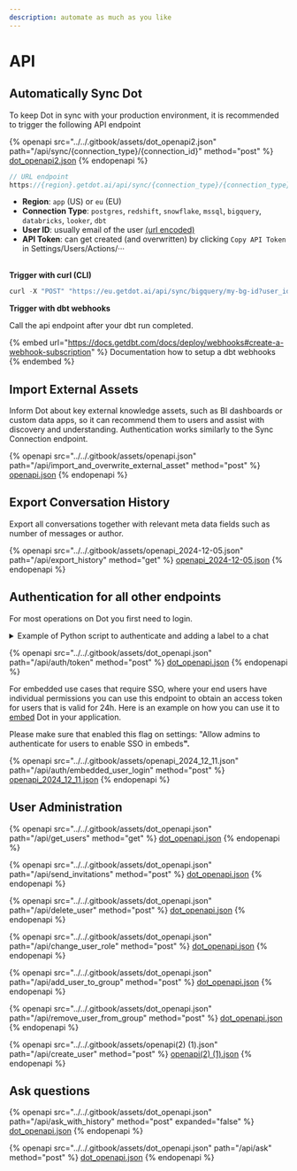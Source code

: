 ```yaml
---
description: automate as much as you like
---
```


# API



## Automatically Sync Dot

To keep Dot in sync with your production environment, it is recommended to trigger the following API endpoint

{% openapi src="../../.gitbook/assets/dot_openapi2.json" path="/api/sync/{connection_type}/{connection_id}" method="post" %}
[dot_openapi2.json](../../.gitbook/assets/dot_openapi2.json)
{% endopenapi %}

```javascript
// URL endpoint
https://{region}.getdot.ai/api/sync/{connection_type}/{connection_type}?user_id={user}&api_token={api_token}
```

* **Region**: `app` (US)  or `eu` (EU)
* **Connection Type**: `postgres`, `redshift`, `snowflake`, `mssql`, `bigquery`, `databricks`, `looker`, `dbt`
* **User ID**: usually email of the user [(url encoded)](https://www.urlencoder.io/)
* **API Token**: can get created (and overwritten) by clicking `Copy API Token` in Settings/Users/Actions/···

\
**Trigger with curl (CLI)**

```javascript
curl -X "POST" "https://eu.getdot.ai/api/sync/bigquery/my-bg-id?user_id=sync_user%40contoso.com&api_token=42673584be9724a21e1550336d6fe509f4a04207461ec9a926ca2a27cbd27fa0
```



**Trigger with dbt webhooks**

Call the api endpoint after your dbt run completed.

{% embed url="https://docs.getdbt.com/docs/deploy/webhooks#create-a-webhook-subscription" %}
Documentation how to setup a dbt webhooks
{% endembed %}







## Import External Assets

Inform Dot about key external knowledge assets, such as BI dashboards or custom data apps, so it can recommend them to users and assist with discovery and understanding. Authentication works similarly to the Sync Connection endpoint.

{% openapi src="../../.gitbook/assets/openapi.json" path="/api/import_and_overwrite_external_asset" method="post" %}
[openapi.json](../../.gitbook/assets/openapi.json)
{% endopenapi %}



## Export Conversation History

Export all conversations together with relevant meta data fields such as number of messages or author.

{% openapi src="../../.gitbook/assets/openapi_2024-12-05.json" path="/api/export_history" method="get" %}
[openapi_2024-12-05.json](../../.gitbook/assets/openapi_2024-12-05.json)
{% endopenapi %}







## Authentication for all other endpoints

For most operations on Dot you first need to login.

<details>

<summary>Example of Python script to authenticate and adding a label to a chat</summary>

```

import requests
import json

# Configuration
BASE_URL = "https://app.getdot.ai"
LOGIN_ENDPOINT = "/api/auth/token"
ADD_LABEL_ENDPOINT = "/api/add_label_to_chat"

# Replace these with your actual credentials and chat details
USERNAME = "your_username"
PASSWORD = "your_password"
CHAT_ID = "your_chat_id"
LABELS = ["your_label"]

def authenticate():
    """Authenticate and get access token."""
    data = {
        "grant_type": "password",
        "username": USERNAME,
        "password": PASSWORD
    }
    
    try:
        response = requests.post(f"{BASE_URL}{LOGIN_ENDPOINT}", data=data)
        response.raise_for_status()
        return response.json().get("access_token")
    except requests.exceptions.RequestException as e:
        print(f"Authentication failed: {e}")
        return None

def add_label_to_chat(access_token, chat_id, labels):
    """Add labels to a chat."""
    headers = {
        "Authorization": f"Bearer {access_token}",
        "Content-Type": "application/json"
    }
    data = {
        "chat_id": chat_id,
        "labels": labels
    }
    
    try:
        response = requests.post(
            f"{BASE_URL}{ADD_LABEL_ENDPOINT}",
            headers=headers,
            json=data
        )
        response.raise_for_status()
        print("Successfully added labels to chat.")
    except requests.exceptions.RequestException as e:
        print(f"Failed to add labels to chat: {e}")

def main():
    access_token = authenticate()
    if access_token:
        add_label_to_chat(access_token, CHAT_ID, LABELS)

if __name__ == "__main__":
    main()

```

</details>



{% openapi src="../../.gitbook/assets/dot_openapi.json" path="/api/auth/token" method="post" %}
[dot_openapi.json](../../.gitbook/assets/dot_openapi.json)
{% endopenapi %}



For embedded use cases that require SSO, where your end users have individual permissions you can use this endpoint to obtain an access token for users that is valid for 24h. Here is an example on how you can use it to [embed](embed.md) Dot in your application.&#x20;

Please make sure that enabled this flag on settings: "Allow admins to authenticate for users to enable SSO in embed&#x73;**".**

{% openapi src="../../.gitbook/assets/openapi_2024_12_11.json" path="/api/auth/embedded_user_login" method="post" %}
[openapi_2024_12_11.json](../../.gitbook/assets/openapi_2024_12_11.json)
{% endopenapi %}

## User Administration

{% openapi src="../../.gitbook/assets/dot_openapi.json" path="/api/get_users" method="get" %}
[dot_openapi.json](../../.gitbook/assets/dot_openapi.json)
{% endopenapi %}

{% openapi src="../../.gitbook/assets/dot_openapi.json" path="/api/send_invitations" method="post" %}
[dot_openapi.json](../../.gitbook/assets/dot_openapi.json)
{% endopenapi %}

{% openapi src="../../.gitbook/assets/dot_openapi.json" path="/api/delete_user" method="post" %}
[dot_openapi.json](../../.gitbook/assets/dot_openapi.json)
{% endopenapi %}

{% openapi src="../../.gitbook/assets/dot_openapi.json" path="/api/change_user_role" method="post" %}
[dot_openapi.json](../../.gitbook/assets/dot_openapi.json)
{% endopenapi %}

{% openapi src="../../.gitbook/assets/dot_openapi.json" path="/api/add_user_to_group" method="post" %}
[dot_openapi.json](../../.gitbook/assets/dot_openapi.json)
{% endopenapi %}

{% openapi src="../../.gitbook/assets/dot_openapi.json" path="/api/remove_user_from_group" method="post" %}
[dot_openapi.json](../../.gitbook/assets/dot_openapi.json)
{% endopenapi %}

{% openapi src="../../.gitbook/assets/openapi(2) (1).json" path="/api/create_user" method="post" %}
[openapi(2) (1).json](<../../.gitbook/assets/openapi(2) (1).json>)
{% endopenapi %}

## Ask questions

{% openapi src="../../.gitbook/assets/dot_openapi.json" path="/api/ask_with_history" method="post" expanded="false" %}
[dot_openapi.json](../../.gitbook/assets/dot_openapi.json)
{% endopenapi %}

{% openapi src="../../.gitbook/assets/dot_openapi.json" path="/api/ask" method="post" %}
[dot_openapi.json](../../.gitbook/assets/dot_openapi.json)
{% endopenapi %}



